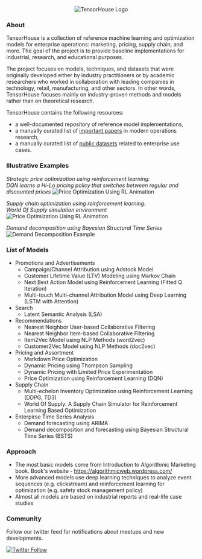 <p align="center">
  <img src="https://github.com/ikatsov/algorithmic-marketing-examples/blob/master/resources/logo-2000x436px-gr.png" title="TensorHouse Logo">
</p>

### About
TensorHouse is a collection of reference machine learning and optimization models for enterprise operations: marketing, pricing, supply chain, and more. The goal of the project is to provide baseline implementations for industrial, research, and educational purposes.

The project focuses on models, techniques, and datasets that were originally developed either by industry practitioners or by academic researchers who worked in collaboration with leading companies in technology, retail, manufacturing, and other sectors. In other words, TensorHouse focuses mainly on industry-proven methods and models rather than on theoretical research.

TensorHouse contains the following resources:
* a well-documented repository of reference model implementations, 
* a manually curated list of [important papers](https://github.com/ikatsov/tensor-house/blob/master/resources/papers.md) in modern operations research,
* a manually curated list of [public datasets](https://github.com/ikatsov/tensor-house/blob/master/resources/datasets.md) related to enterprise use cases.

### Illustrative Examples
*Strategic price optimization using reinforcement learning: \
DQN learns a Hi-Lo pricing policy that switches between regular and discounted prices*
![Price Optimization Using RL Animation](https://github.com/ikatsov/tensor-house/blob/master/resources/hilo-pricing-dqn-training-animation.gif)

*Supply chain optimization using reinforcement learning: \
World Of Supply simulation environment*
![Price Optimization Using RL Animation](https://github.com/ikatsov/tensor-house/blob/master/resources/demo-animation-world-of-supply.gif)

*Demand decomposition using Bayesian Structural Time Series*
![Demand Decomposition Example](https://github.com/ikatsov/tensor-house/blob/master/resources/demand-decomposition-example.png)

### List of Models 

* Promotions and Advertisements
   * Campaign/Channel Attribution using Adstock Model
   * Customer Lifetime Value (LTV) Modeling using Markov Chain
   * Next Best Action Model using Reinforcement Learning (Fitted Q Iteration)
   * Multi-touch Multi-channel Attribution Model using Deep Learning (LSTM with Attention)
* Search
   * Latent Semantic Analysis (LSA)
* Recommendations
   * Nearest Neighbor User-based Collaborative Filtering
   * Nearest Neighbor Item-based Collaborative Filtering
   * Item2Vec Model using NLP Methods (word2vec)
   * Customer2Vec Model using NLP Methods (doc2vec)
* Pricing and Assortment
  * Markdown Price Optimization
  * Dynamic Pricing using Thompson Sampling
  * Dynamic Pricing with Limited Price Experimentation
  * Price Optimization using Reinforcement Learning (DQN)
* Supply Chain
  * Multi-echelon Inventory Optimization using Reinforcement Learning (DDPG, TD3)
  * World Of Supply: A Supply Chain Simulator for Reinforcement Learning Based Optimization
* Enterpirse Time Series Analysis
  * Demand forecasting using ARIMA
  * Demand decomposition and forecasting using Bayesian Structural Time Series (BSTS)

### Approach
* The most basic models come from Introduction to Algorithmic Marketing book. Book's website - https://algorithmicweb.wordpress.com/
* More advanced models use deep learning techniques to analyze event sequences (e.g. clickstream) and reinforcement learning for optimization (e.g. safety stock management policy)
* Almost all models are based on industrial reports and real-life case studies

### Community
Follow our twitter feed for notifications about meetups and new developments.

[![Twitter Follow](https://img.shields.io/twitter/follow/DataPointsSMT.svg?style=social)](https://twitter.com/DataPointsSMT) 
